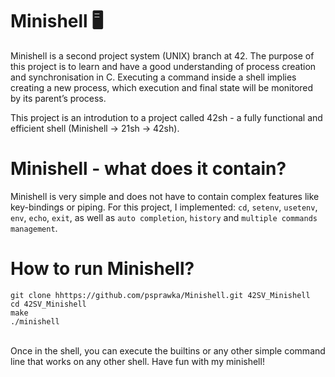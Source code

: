 
# Minishell 🖥️

Minishell is a second project system (UNIX) branch at 42. The purpose of this project is to learn and have a good understanding of process creation and synchronisation in C. Executing a command inside a shell implies creating a new process, which execution and final state will be monitored by its parent’s process. 

This project is an introdution to a project called 42sh - a fully functional and efficient shell (Minishell -> 21sh -> 42sh). 
</br>

# Minishell - what does it contain?
Minishell is very simple and does not have to contain complex features like key-bindings or piping. For this project, I implemented: `cd`, `setenv`, `usetenv`, `env`, `echo`, `exit`, as well as `auto completion`, `history` and `multiple commands management`.


# How to run Minishell?
```
git clone hhttps://github.com/psprawka/Minishell.git 42SV_Minishell
cd 42SV_Minishell
make
./minishell
```
</br>
Once in the shell, you can execute the builtins or any other simple command line that works on any other shell. Have fun with my minishell! 
